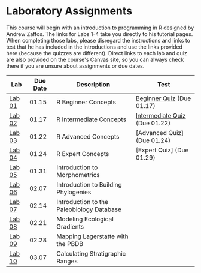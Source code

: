 # Laboratory Assignments

This course will begin with an introduction to programming in R designed by Andrew Zaffos. The links for Labs 1-4 take you directly to his tutorial pages. When completing those labs, please disregard the instructions and links to test that he has included in the introductions and use the links provided here (because the quizzes are different). Direct links to each lab and quiz are also provided on the course's Canvas site, so you can always check there if you are unsure about assignments or due dates.

Lab | Due Date | Description | Test
--- | -------- | ----------- | ----
[Lab 01](https://github.com/aazaff/startLearn.R/blob/master/beginnerConcepts.md) | 01.15 | R Beginner Concepts | [Beginner Quiz](/Labs/Tests/BeginnerTest.md) (Due 01.17)
[Lab 02](https://github.com/aazaff/startLearn.R/blob/master/intermediateConcepts.md) | 01.17 | R Intermediate Concepts | [Intermediate Quiz](Labs/Tests/IntermediateTest.md) (Due 01.22)
[Lab 03](https://github.com/aazaff/startLearn.R/blob/master/advancedConcepts.md) | 01.22 | R Advanced Concepts | [Advanced Quiz] (Due 01.24)
[Lab 04](https://github.com/aazaff/startLearn.R/blob/master/expertConcepts.md) | 01.24 | R Expert Concepts | [Expert Quiz] (Due 01.29)
[Lab 05](/Labs/Lab05.md) | 01.31 | Introduction to Morphometrics
[Lab 06](/Labs/Lab06.md) | 02.07 | Introduction to Building Phylogenies
[Lab 07](/Labs/Lab07.md) | 02.14 | Introduction to the Paleobiology Database
[Lab 08](/Labs/Lab08.md) | 02.21 | Modeling Ecological Gradients
[Lab 09](/Labs/Lab09.md) | 02.28 | Mapping Lagerstatte with the PBDB
[Lab 10](/Labs/Lab10.md) | 03.07 | Calculating Stratigraphic Ranges
